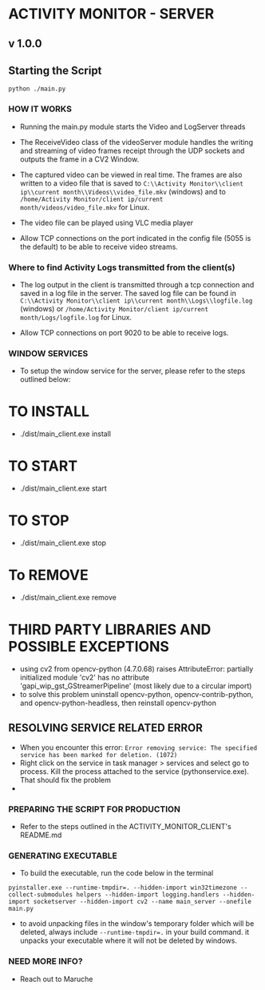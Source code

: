 
# ACTIVITY MONITOR - SERVER
## v 1.0.0

## Starting the Script
`python ./main.py`

### HOW IT WORKS
- Running the main.py module starts the Video and LogServer threads

- The ReceiveVideo class of the videoServer module handles the writing and streaming of video frames receipt through the UDP sockets and outputs the frame in a CV2 Window.

- The captured video can be viewed in real time. The frames are also written to a video file that is saved to `C:\\Activity Monitor\\client ip\\current month\\Videos\\video_file.mkv` (windows) and to `/home/Activity Monitor/client ip/current month/videos/video_file.mkv` for Linux.

- The video file can be played using VLC media player

- Allow TCP connections on the port indicated in the config file (5055 is the default) to be able to receive video streams.

### Where to find Activity Logs transmitted from the client(s)
- The log output in the client is transmitted through a tcp connection and saved in a log file in the server. The saved log file can be found in `C:\\Activity Monitor\\client ip\\current month\\Logs\\logfile.log` (windows) or `/home/Activity Monitor/client ip/current month/Logs/logfile.log` for Linux.

- Allow TCP connections on port 9020 to be able to receive logs.


### WINDOW SERVICES

- To setup the window service for the server, please  refer to the steps outlined below:

# TO INSTALL
- ./dist/main_client.exe install

# TO START
- ./dist/main_client.exe start

# TO STOP
- ./dist/main_client.exe stop

# To REMOVE
- ./dist/main_client.exe remove


# THIRD PARTY LIBRARIES AND POSSIBLE EXCEPTIONS
- using cv2 from opencv-python (4.7.0.68) raises AttributeError: partially initialized module 'cv2' has no attribute 'gapi_wip_gst_GStreamerPipeline' (most likely due to a circular import)
- to solve this problem uninstall opencv-python, opencv-contrib-python, and opencv-python-headless, then reinstall opencv-python

## RESOLVING SERVICE RELATED ERROR
- When you encounter this error: `Error removing service: The specified service has been marked for deletion. (1072)`
- Right click on the service in task manager > services and select go to process. Kill the process attached to the service (pythonservice.exe). That should fix the problem
- 
### PREPARING THE SCRIPT FOR PRODUCTION
- Refer to the steps outlined in the ACTIVITY_MONITOR_CLIENT's README.md

### GENERATING EXECUTABLE
- To build the executable, run the code below in the terminal

`pyinstaller.exe --runtime-tmpdir=. --hidden-import win32timezone --collect-submodules helpers --hidden-import logging.handlers --hidden-import socketserver --hidden-import cv2 --name main_server --onefile main.py`

- to avoid unpacking files in the window's temporary folder which will be deleted, always include `--runtime-tmpdir=.` in your build command. it unpacks your executable where it will not be deleted by windows.

### NEED MORE INFO?
- Reach out to Maruche